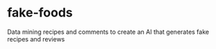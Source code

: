 # fake-foods
Data mining recipes and comments to create an AI that generates fake recipes and reviews
